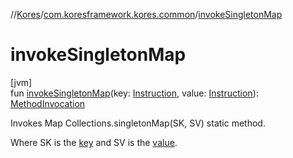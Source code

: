 //[Kores](../../index.md)/[com.koresframework.kores.common](index.md)/[invokeSingletonMap](invoke-singleton-map.md)

# invokeSingletonMap

[jvm]\
fun [invokeSingletonMap](invoke-singleton-map.md)(key: [Instruction](../com.koresframework.kores/-instruction/index.md), value: [Instruction](../com.koresframework.kores/-instruction/index.md)): [MethodInvocation](../com.koresframework.kores.base/-method-invocation/index.md)

Invokes Map Collections.singletonMap(SK, SV) static method.

Where SK is the [key](invoke-singleton-map.md) and SV is the [value](invoke-singleton-map.md).
